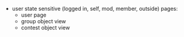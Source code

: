 - user state sensitive (logged in, self, mod, member, outside) pages: 
    - user page
    - group object view
    - contest object view
